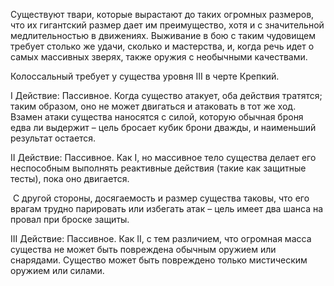 Существуют твари, которые вырастают до таких огромных размеров, что их гигантский размер дает им преимущество, хотя и с значительной медлительностью в движениях. Выживание в бою с таким чудовищем требует столько же удачи, сколько и мастерства, и, когда речь идет о самых массивных зверях, также оружия с необычными качествами.

Колоссальный требует у существа уровня III в черте Крепкий.

I Действие: Пассивное. Когда существо атакует, оба действия тратятся; таким образом, оно не может двигаться и атаковать в тот же ход. Взамен атаки существа наносятся с силой, которую обычная броня едва ли выдержит – цель бросает кубик брони дважды, и наименьший результат остается.

II Действие: Пассивное. Как I, но массивное тело существа делает его неспособным выполнять реактивные действия (такие как защитные тесты), пока оно двигается.

 С другой стороны, досягаемость и размер существа таковы, что его врагам трудно парировать или избегать атак – цель имеет два шанса на провал при броске защиты.

III Действие: Пассивное. Как II, с тем различием, что огромная масса существа не может быть повреждена обычным оружием или снарядами. Существо может быть повреждено только мистическим оружием или силами.